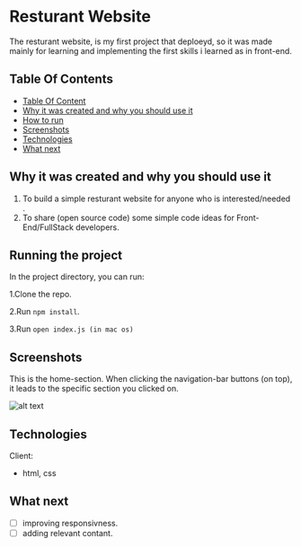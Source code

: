 # Resturant Website

The resturant website, is my first project that deploeyd, so it was made mainly for learning and implementing the first skills i learned as in front-end.

## Table Of Contents <a name="Table"></a>

- [Table Of Content](#Table)
- [Why it was created and why you should use it](#why)
- [How to run](#run)
- [Screenshots](#Screenshots)
- [Technologies](#Technologies)
- [What next](#next)

## Why it was created and why you should use it <a name="why"></a>

1. To build a simple resturant website for anyone who is interested/needed .
2. To share (open source code) some simple code ideas for Front-End/FullStack developers.

## Running the project <a name="run"></a>

In the project directory, you can run:

1.Clone the repo.

2.Run `npm install`.

3.Run `open index.js (in mac os)`

## Screenshots <a name="Screenshots"></a>

This is the home-section. When clicking the navigation-bar buttons (on top), it leads to the specific section you clicked on.

![alt text](https://res.cloudinary.com/shaharcloud/image/upload/v1666463204/MyProjects/Screen_Shot_2022-10-22_at_20.41.35_ot4yuc.png)

## Technologies <a name="Technologies"></a>

Client:

- html, css

## What next <a name="next"></a>

- [ ] improving responsivness.
- [ ] adding relevant contant.
